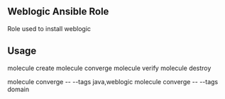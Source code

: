 Weblogic Ansible Role
------------
Role used to install weblogic

Usage
------------


molecule create 
molecule converge
molecule verify
molecule destroy


molecule converge -- --tags java,weblogic
molecule converge -- --tags domain
